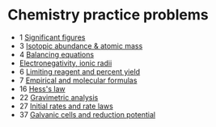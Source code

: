 # Chemistry practice problems

- 1 [Significant figures](significant-figures)
- 3 [Isotopic abundance & atomic mass](isotopic-abundance-atomic-mass)
- 4 [Balancing equations](balancing-equations)
- [Electronegativity, ionic radii](electronegativity-ionic-radii)
- 6 [Limiting reagent and percent yield](limiting-reagent-percent-yield)
- 7 [Empirical and molecular formulas](empirical-and-molecular-formulas)
- 16 [Hess's law](hess-law)
- 22 [Gravimetric analysis](gravimetric-analysis)
- 27 [Initial rates and rate laws](initial-rates-and-rate-laws)
- 37 [Galvanic cells and reduction potential](galvanic-cells-and-reduction-potential)